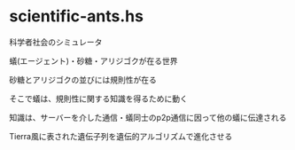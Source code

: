 scientific-ants.hs
=================
科学者社会のシミュレータ

蟻(エージェント)・砂糖・アリジゴクが在る世界

砂糖とアリジゴクの並びには規則性が在る

そこで蟻は、規則性に関する知識を得るために動く

知識は、サーバーを介した通信・蟻同士のp2p通信に因って他の蟻に伝達される

Tierra風に表された遺伝子列を遺伝的アルゴリズムで進化させる
